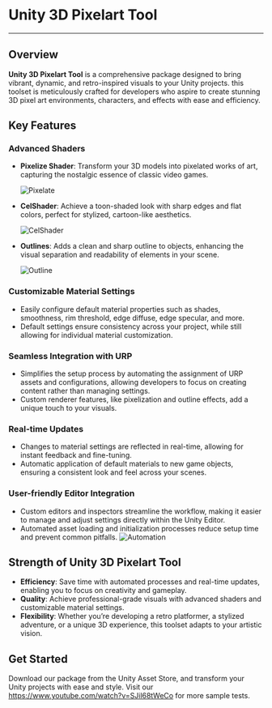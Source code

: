 # Unity 3D Pixelart Tool
---

## Overview
**Unity 3D Pixelart Tool** is a comprehensive package designed to bring vibrant, dynamic, and retro-inspired visuals to your Unity projects. 
this toolset is meticulously crafted for developers who aspire to create stunning 3D pixel art environments, characters, and effects with ease and efficiency.

## Key Features


### Advanced Shaders
- **Pixelize Shader**: Transform your 3D models into pixelated works of art, capturing the nostalgic essence of classic video games.
  
  ![Pixelate](https://github.com/user-attachments/assets/d26e7057-805f-4d93-8bc3-2e45a1928fb2)
- **CelShader**: Achieve a toon-shaded look with sharp edges and flat colors, perfect for stylized, cartoon-like aesthetics.
  
  ![CelShader](https://github.com/user-attachments/assets/b3242a58-c5c1-4f36-a630-64f04703216c)
- **Outlines**: Adds a clean and sharp outline to objects, enhancing the visual separation and readability of elements in your scene.
  
  ![Outline](https://github.com/user-attachments/assets/8b4312dd-aa60-453a-b4db-2ee1896164f5)

### Customizable Material Settings
- Easily configure default material properties such as shades, smoothness, rim threshold, edge diffuse, edge specular, and more.
- Default settings ensure consistency across your project, while still allowing for individual material customization.

### Seamless Integration with URP
- Simplifies the setup process by automating the assignment of URP assets and configurations, allowing developers to focus on creating content rather than managing settings.
- Custom renderer features, like pixelization and outline effects, add a unique touch to your visuals.

### Real-time Updates
- Changes to material settings are reflected in real-time, allowing for instant feedback and fine-tuning.
- Automatic application of default materials to new game objects, ensuring a consistent look and feel across your scenes.

### User-friendly Editor Integration
- Custom editors and inspectors streamline the workflow, making it easier to manage and adjust settings directly within the Unity Editor.
- Automated asset loading and initialization processes reduce setup time and prevent common pitfalls.
![Automation](https://github.com/user-attachments/assets/07010ec7-90f5-412c-8363-b3c05ada8730)

## Strength of Unity 3D Pixelart Tool

- **Efficiency**: Save time with automated processes and real-time updates, enabling you to focus on creativity and gameplay.
- **Quality**: Achieve professional-grade visuals with advanced shaders and customizable material settings.
- **Flexibility**: Whether you’re developing a retro platformer, a stylized adventure, or a unique 3D experience, this toolset adapts to your artistic vision.

## Get Started

Download our package from the Unity Asset Store, and transform your Unity projects with ease and style. 
Visit our https://www.youtube.com/watch?v=SJil68tWeCo for more sample tests.

